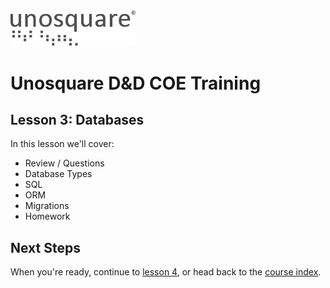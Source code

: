<img src="images/unosquare_logo.svg" width=200 />

# Unosquare D&D COE Training

## Lesson 3: Databases

In this lesson we'll cover:

- Review / Questions
- Database Types
- SQL
- ORM
- Migrations
- Homework

## Next Steps

When you're ready, continue to [lesson 4](https://github.com/richarddubay/coe-training/tree/lesson-4-project-planning), or head back to the [course index](https://github.com/richarddubay/coe-training).
